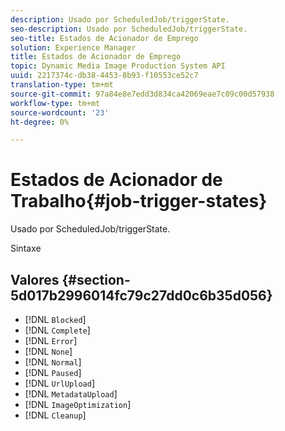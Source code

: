 ```yaml
---
description: Usado por ScheduledJob/triggerState.
seo-description: Usado por ScheduledJob/triggerState.
seo-title: Estados de Acionador de Emprego
solution: Experience Manager
title: Estados de Acionador de Emprego
topic: Dynamic Media Image Production System API
uuid: 2217374c-db38-4453-8b93-f10553ce52c7
translation-type: tm+mt
source-git-commit: 97a84e8e7edd3d834ca42069eae7c09c00d57938
workflow-type: tm+mt
source-wordcount: '23'
ht-degree: 0%

---
```



# Estados de Acionador de Trabalho{#job-trigger-states}

Usado por ScheduledJob/triggerState.

Sintaxe

## Valores {#section-5d017b2996014fc79c27dd0c6b35d056}

* [!DNL `Blocked`]
* [!DNL `Complete`]
* [!DNL `Error`]
* [!DNL `None`]
* [!DNL `Normal`]
* [!DNL `Paused`]
* [!DNL `UrlUpload`]
* [!DNL `MetadataUpload`]
* [!DNL `ImageOptimization`]
* [!DNL `Cleanup`]

